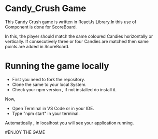 # Candy_Crush Game

This Candy Crush game is written in ReactJs Library.In this use of Component is done for ScoreBoard.

In this, the player should match the same coloured Candies horizontally or vertically. If consecutively three or four Candies are matched then same points are added in ScoreBoard.


# Running the game locally

* First you need to fork the repository.
* Clone the same to your local System.
* Check your npm version , if not installed do install it.

Now,
* Open Terminal in VS Code or in your IDE.
* Type "npm start" in your terminal.

Automatically , in localhost you will see your application running.

#ENJOY THE GAME



